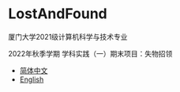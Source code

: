 # LostAndFound
厦门大学2021级计算机科学与技术专业 

2022年秋季学期 学科实践（一）期末项目：失物招领

- [简体中文](./README.md)
- [English](./readme/EN_README.md)
